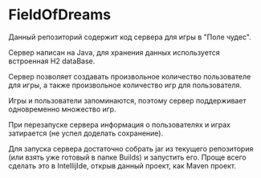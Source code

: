 # FieldOfDreams
Данный репозиторий содержит код сервера для игры в "Поле чудес".

Сервер написан на Java, для хранения данных используется встроенная H2 dataBase.

Сервер позволяет создавать произвольное количество пользователе для игры, а также произвольное количество игр для пользователя.

Игры и пользователи запоминаются, поэтому сервер поддерживает одновременно множество игр. 

При перезапуске сервера информация о пользователях и играх затирается (не успел доделать сохранение).

Для запуска сервера достаточно собрать jar из текущего репозитория (или взять уже готовый в папке Builds) и запустить его. Проще всего сделать это в IntellijIde, открыв данный проект, как Maven проект.

